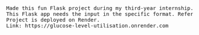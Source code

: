 <pre>
Made this fun Flask project during my third-year internship.
This Flask app needs the input in the specific format. Refer the csv file in the uploads folder.
Project is deployed on Render.
Link: https://glucose-level-utilisation.onrender.com
</pre>






